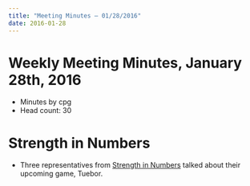 ```yaml
---
title: "Meeting Minutes – 01/28/2016"
date: 2016-01-28
---
```

# Weekly Meeting Minutes, January 28th, 2016

- Minutes by cpg
- Head count: 30

# Strength in Numbers

- Three representatives from [Strength in Numbers](http://strengthstudios.org/) talked about their upcoming game, Tuebor.
